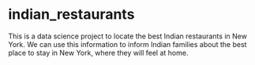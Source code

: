 # indian_restaurants
This is a data science project to locate the best Indian restaurants in New York. We can use this information to inform Indian families about the best place to stay in New York, where they will feel at home.
